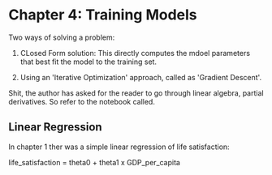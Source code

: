 # Chapter 4: Training Models

Two ways of solving a problem:

1. CLosed Form solution: This directly computes the mdoel parameters that best fit the model to the training set. 

2. Using an 'Iterative Optimization' approach, called as 'Gradient Descent'.

Shit, the author has asked for the reader to go through linear algebra, partial derivatives. So refer to the notebook called.

## Linear Regression

In chapter 1 ther was a simple linear regression of life satisfaction:

life_satisfaction = theta0 + theta1 x GDP_per_capita

